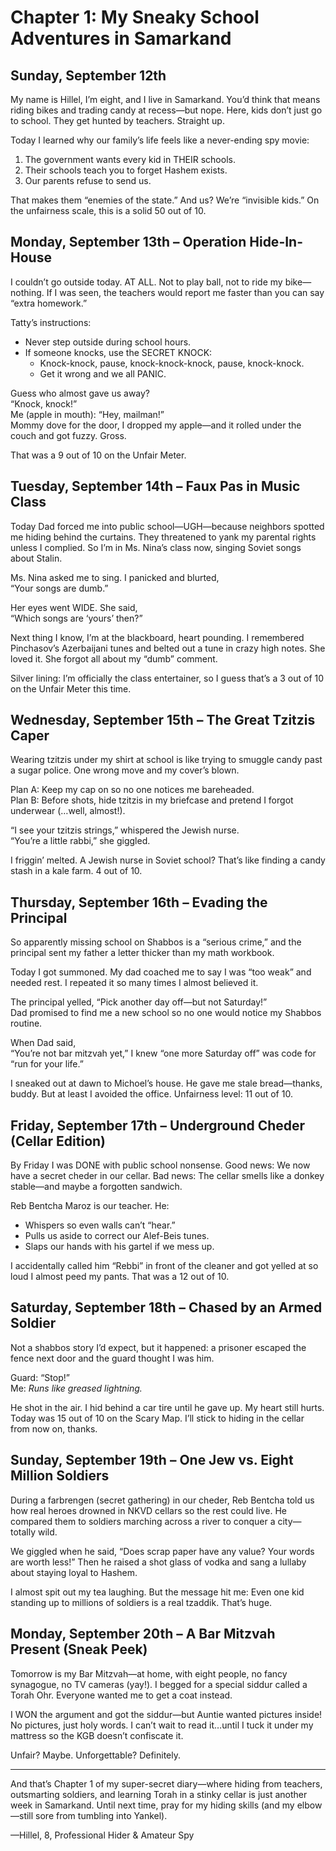 # Chapter 1: My Sneaky School Adventures in Samarkand

## Sunday, September 12th  
My name is Hillel, I’m eight, and I live in Samarkand. You’d think that means riding bikes and trading candy at recess—but nope. Here, kids don’t just go to school. They get hunted by teachers. Straight up.  

Today I learned why our family’s life feels like a never-ending spy movie:  
1. The government wants every kid in THEIR schools.  
2. Their schools teach you to forget Hashem exists.  
3. Our parents refuse to send us.  

That makes them “enemies of the state.” And us? We’re “invisible kids.” On the unfairness scale, this is a solid 50 out of 10.

## Monday, September 13th – Operation Hide-In-House  
I couldn’t go outside today. AT ALL. Not to play ball, not to ride my bike—nothing. If I was seen, the teachers would report me faster than you can say “extra homework.”  

Tatty’s instructions:  
- Never step outside during school hours.  
- If someone knocks, use the SECRET KNOCK:  
  - Knock-knock, pause, knock-knock-knock, pause, knock-knock.  
  - Get it wrong and we all PANIC.  

Guess who almost gave us away?  
“Knock, knock!”  
Me (apple in mouth): “Hey, mailman!”  
Mommy dove for the door, I dropped my apple—and it rolled under the couch and got fuzzy. Gross.  

That was a 9 out of 10 on the Unfair Meter.

## Tuesday, September 14th – Faux Pas in Music Class  
Today Dad forced me into public school—UGH—because neighbors spotted me hiding behind the curtains. They threatened to yank my parental rights unless I complied. So I’m in Ms. Nina’s class now, singing Soviet songs about Stalin.  

Ms. Nina asked me to sing. I panicked and blurted,  
“Your songs are dumb.”  

Her eyes went WIDE. She said,  
“Which songs are ‘yours’ then?”  

Next thing I know, I’m at the blackboard, heart pounding. I remembered Pinchasov’s Azerbaijani tunes and belted out a tune in crazy high notes. She loved it. She forgot all about my “dumb” comment.  

Silver lining: I’m officially the class entertainer, so I guess that’s a 3 out of 10 on the Unfair Meter this time.

## Wednesday, September 15th – The Great Tzitzis Caper  
Wearing tzitzis under my shirt at school is like trying to smuggle candy past a sugar police. One wrong move and my cover’s blown.  

Plan A: Keep my cap on so no one notices me bareheaded.  
Plan B: Before shots, hide tzitzis in my briefcase and pretend I forgot underwear (…well, almost!).  

“I see your tzitzis strings,” whispered the Jewish nurse.  
“You’re a little rabbi,” she giggled.  

I friggin’ melted. A Jewish nurse in Soviet school? That’s like finding a candy stash in a kale farm. 4 out of 10.

## Thursday, September 16th – Evading the Principal  
So apparently missing school on Shabbos is a “serious crime,” and the principal sent my father a letter thicker than my math workbook.  

Today I got summoned. My dad coached me to say I was “too weak” and needed rest. I repeated it so many times I almost believed it.  

The principal yelled, “Pick another day off—but not Saturday!”  
Dad promised to find me a new school so no one would notice my Shabbos routine.  

When Dad said,  
“You’re not bar mitzvah yet,” I knew “one more Saturday off” was code for “run for your life.”  

I sneaked out at dawn to Michoel’s house. He gave me stale bread—thanks, buddy. But at least I avoided the office. Unfairness level: 11 out of 10.

## Friday, September 17th – Underground Cheder (Cellar Edition)  
By Friday I was DONE with public school nonsense. Good news: We now have a secret cheder in our cellar. Bad news: The cellar smells like a donkey stable—and maybe a forgotten sandwich.  

Reb Bentcha Maroz is our teacher. He:  
- Whispers so even walls can’t “hear.”  
- Pulls us aside to correct our Alef-Beis tunes.  
- Slaps our hands with his gartel if we mess up.  

I accidentally called him “Rebbi” in front of the cleaner and got yelled at so loud I almost peed my pants. That was a 12 out of 10.

## Saturday, September 18th – Chased by an Armed Soldier  
Not a shabbos story I’d expect, but it happened: a prisoner escaped the fence next door and the guard thought I was him.  

Guard: “Stop!”  
Me: *Runs like greased lightning.*  

He shot in the air. I hid behind a car tire until he gave up. My heart still hurts. Today was 15 out of 10 on the Scary Map. I’ll stick to hiding in the cellar from now on, thanks.

## Sunday, September 19th – One Jew vs. Eight Million Soldiers  
During a farbrengen (secret gathering) in our cheder, Reb Bentcha told us how real heroes drowned in NKVD cellars so the rest could live. He compared them to soldiers marching across a river to conquer a city—totally wild.  

We giggled when he said, “Does scrap paper have any value? Your words are worth less!” Then he raised a shot glass of vodka and sang a lullaby about staying loyal to Hashem.  

I almost spit out my tea laughing. But the message hit me: Even one kid standing up to millions of soldiers is a real tzaddik. That’s huge.

## Monday, September 20th – A Bar Mitzvah Present (Sneak Peek)  
Tomorrow is my Bar Mitzvah—at home, with eight people, no fancy synagogue, no TV cameras (yay!). I begged for a special siddur called a Torah Ohr. Everyone wanted me to get a coat instead.  

I WON the argument and got the siddur—but Auntie wanted pictures inside! No pictures, just holy words. I can’t wait to read it…until I tuck it under my mattress so the KGB doesn’t confiscate it.  

Unfair? Maybe. Unforgettable? Definitely.  

---

And that’s Chapter 1 of my super-secret diary—where hiding from teachers, outsmarting soldiers, and learning Torah in a stinky cellar is just another week in Samarkand. Until next time, pray for my hiding skills (and my elbow—still sore from tumbling into Yankel).  

—Hillel, 8, Professional Hider & Amateur Spy